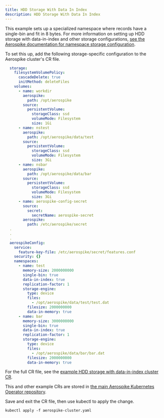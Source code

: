 ```yaml
---
title: HDD Storage With Data In Index
description: HDD Storage With Data In Index
---
```


This example sets up a specialized namespace where records have a single-bin and fit in 8 bytes. For more information on setting up HDD storage with data-in-index and other storage configurations, [see the Aerospike documentation for namespace storage configuration](https://docs.aerospike.com/docs/operations/configure/namespace/storage/index.html).

To set this up, add the following storage-specific configuration to the Aerospike cluster's CR file.

```yaml
  storage:
    filesystemVolumePolicy:
      cascadeDelete: true
      initMethod: deleteFiles
    volumes:
      - name: workdir
        aerospike:
          path: /opt/aerospike
        source:
          persistentVolume:
            storageClass: ssd
            volumeMode: Filesystem
            size: 1Gi
      - name: nstest
        aerospike:
          path: /opt/aerospike/data/test
        source:
          persistentVolume:
            storageClass: ssd
            volumeMode: Filesystem
            size: 3Gi
      - name: nsbar
        aerospike:
          path: /opt/aerospike/data/bar
        source:
          persistentVolume:
            storageClass: ssd
            volumeMode: Filesystem
            size: 3Gi
      - name: aerospike-config-secret
        source:
          secret:
            secretName: aerospike-secret
        aerospike:
          path: /etc/aerospike/secret
  .
  .
  .
  aerospikeConfig:
    service:
      feature-key-file: /etc/aerospike/secret/features.conf
    security: {}
    namespaces:
      - name: test
        memory-size: 2000000000
        single-bin: true
        data-in-index: true
        replication-factor: 1
        storage-engine:
          type: device
          files:
            - /opt/aerospike/data/test/test.dat
          filesize: 2000000000
          data-in-memory: true
      - name: bar
        memory-size: 3000000000
        single-bin: true
        data-in-index: true
        replication-factor: 1
        storage-engine:
          type: device
          files:
            - /opt/aerospike/data/bar/bar.dat
          filesize: 2000000000
          data-in-memory: true
```

For the full CR file, see the [example HDD storage with data-in-index cluster CR](https://github.com/aerospike/aerospike-kubernetes-operator/blob/2.0.0/config/samples/hdd_dii_storage_cluster_cr.yaml).

This and other example CRs are stored in [the main Aerospike Kubernetes Operator repository](https://github.com/aerospike/aerospike-kubernetes-operator/tree/master/config/samples).

Save and exit the CR file, then use kubectl to apply the change.

```shell
kubectl apply -f aerospike-cluster.yaml
```
